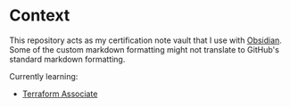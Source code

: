 # Context
This repository acts as my certification note vault that I use with [Obsidian](https://obsidian.md/). Some of the custom markdown formatting might not translate to GitHub's standard markdown formatting.

Currently learning:
- [Terraform Associate](./Terraform/HashiCorp%20Certified%20-%20Terraform%20Associate.md)
